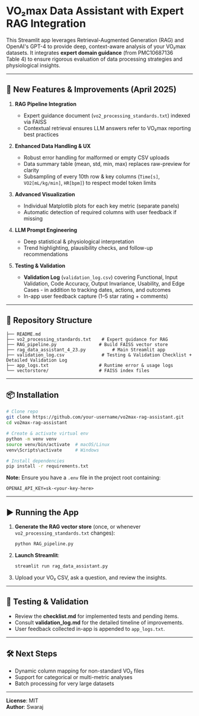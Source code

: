 # VO₂max Data Assistant with Expert RAG Integration

This Streamlit app leverages Retrieval-Augmented Generation (RAG) and OpenAI's GPT-4 to provide deep, context-aware analysis of your VO₂max datasets. It integrates **expert domain guidance** (from PMC10687136 Table 4) to ensure rigorous evaluation of data processing strategies and physiological insights.

---

## 🚀 New Features & Improvements (April 2025)

1. **RAG Pipeline Integration**  
   - Expert guidance document (`vo2_processing_standards.txt`) indexed via FAISS
   - Contextual retrieval ensures LLM answers refer to VO₂max reporting best practices

2. **Enhanced Data Handling & UX**  
   - Robust error handling for malformed or empty CSV uploads  
   - Data summary table (mean, std, min, max) replaces raw-preview for clarity  
   - Subsampling of every 10th row & key columns (`Time[s]`, `VO2[mL/kg/min]`, `HR[bpm]`) to respect model token limits

3. **Advanced Visualization**  
   - Individual Matplotlib plots for each key metric (separate panels)  
   - Automatic detection of required columns with user feedback if missing

4. **LLM Prompt Engineering**  
   - Deep statistical & physiological interpretation  
   - Trend highlighting, plausibility checks, and follow-up recommendations

5. **Testing & Validation**  
   - **Validation Log** (`validation_log.csv`) covering Functional, Input Validation, Code Accuracy, Output Invariance, Usability, and Edge Cases - in addition to tracking dates, actions, and outcomes  
   - In-app user feedback capture (1–5 star rating + comments)

---

## 📁 Repository Structure

```
├── README.md
├── vo2_processing_standards.txt    # Expert guidance for RAG
├── RAG_pipeline.py                # Build FAISS vector store
├── rag_data_assistant_4_23.py          # Main Streamlit app
├── validation_log.csv              # Testing & Validation Checklist + Detailed Validation Log
├── app_logs.txt                   # Runtime error & usage logs
└── vectorstore/                   # FAISS index files
```

---

## 📦 Installation

```bash
# Clone repo
git clone https://github.com/your-username/vo2max-rag-assistant.git
cd vo2max-rag-assistant

# Create & activate virtual env
python -m venv venv
source venv/bin/activate  # macOS/Linux
venv\Scripts\activate     # Windows

# Install dependencies
pip install -r requirements.txt
```  

**Note:** Ensure you have a `.env` file in the project root containing:
```env
OPENAI_API_KEY=sk-<your-key-here>
```

---

## ▶️ Running the App

1. **Generate the RAG vector store** (once, or whenever `vo2_processing_standards.txt` changes):
   ```bash
   python RAG_pipeline.py
   ```

2. **Launch Streamlit**:
   ```bash
   streamlit run rag_data_assistant.py
   ```

3. Upload your VO₂ CSV, ask a question, and review the insights.

---

## 🧪 Testing & Validation

- Review the **checklist.md** for implemented tests and pending items.  
- Consult **validation_log.md** for the detailed timeline of improvements.  
- User feedback collected in-app is appended to `app_logs.txt`.

---

## 🛠️ Next Steps

- Dynamic column mapping for non-standard VO₂ files  
- Support for categorical or multi-metric analyses  
- Batch processing for very large datasets  

---

**License**: MIT  
**Author**: Swaraj  
